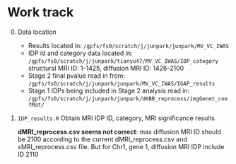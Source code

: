 # Work track
0. Data location
   * Results located in: `/gpfs/fs0/scratch/j/junpark/junpark/MV_VC_IWAS`
   * IDP id and category data located in: `/gpfs/fs0/scratch/j/junpark/tianyu47/MV_VC_IWAS/IDP_category`
     structural MRI ID: 1-1425, diffusion MRI ID: 1426-2100
   * Stage 2 final pvalue read in from: `/gpfs/fs0/scratch/j/junpark/junpark/MV_VC_IWAS/IGAP_results`
   * Stage 1 IDPs being included in Stage 2 analysis read in: `/gpfs/fs0/scratch/j/junpark/junpark/UKBB_reprocess/imgGenet_coefMat/`

1. `IDP_results.R`
   Obtain MRI IDP ID, category, MRI significance results

   **dMRI_reprocess.csv seems not correct**: max diffusion MRI ID should be 2100 according to the current dMRI_reprocess.csv and sMRI_reprocess.csv file. But for Chr1, gene 1, diffusion MRI IDP include ID 2110
